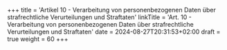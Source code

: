 +++
title = 'Artikel 10 - Verarbeitung von personenbezogenen Daten über strafrechtliche Verurteilungen und Straftaten'
linkTitle = 'Art. 10 - Verarbeitung von personenbezogenen Daten über strafrechtliche Verurteilungen und Straftaten'
date = 2024-08-27T20:31:53+02:00
draft = true
weight = 60
+++
